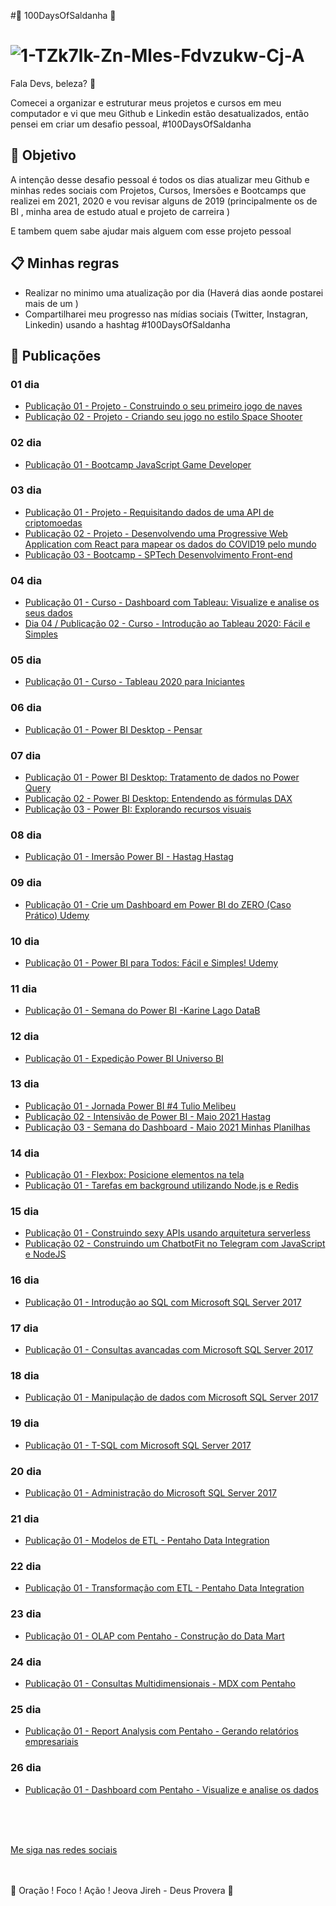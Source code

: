 #🚀 100DaysOfSaldanha 🚀

<h1>
   <img src="https://i.ibb.co/X3xvJ8T/1-TZk7lk-Zn-Mles-Fdvzukw-Cj-A.jpg" alt="1-TZk7lk-Zn-Mles-Fdvzukw-Cj-A" border="0">
</h1>
 
 Fala Devs, beleza? 🖖

 Comecei a organizar e estruturar meus projetos e cursos em meu computador e vi que meu Github e Linkedin estão desatualizados, então pensei em criar um desafio pessoal, #100DaysOfSaldanha 

## 🎯 Objetivo

A intenção desse desafio pessoal é todos os dias atualizar meu Github e minhas redes sociais com Projetos, Cursos, Imersões e Bootcamps que realizei em 2021, 2020 e vou revisar alguns de 2019 (principalmente os de BI , minha area de estudo atual e projeto de carreira ) 

E tambem quem sabe ajudar mais alguem com esse projeto pessoal

## 📋 Minhas regras 

* Realizar no minimo uma atualização por dia (Haverá dias aonde postarei mais de um )
* Compartilharei meu progresso nas mídias sociais (Twitter, Instagran, Linkedin) usando a hashtag #100DaysOfSaldanha

## 📅 Publicações 

### 01 dia

* [Publicação 01  - Projeto - Construindo o seu primeiro jogo de naves](https://github.com/saldanhayg/Jogo-de-Naves-DIO)
* [Publicação 02  - Projeto - Criando seu jogo no estilo Space Shooter](https://github.com/saldanhayg/Jogo-no-estilo-Space-Shooter-DIO)

### 02 dia
* [Publicação 01  - Bootcamp	JavaScript Game Developer](https://github.com/saldanhayg/Bootcamp_JavaScript_Game_Developer_DIO)

### 03 dia
* [Publicação 01  - Projeto - Requisitando dados de uma API de criptomoedas](https://github.com/saldanhayg/Projeto_Requisitando_dados_API_criptomoedas)
* [Publicação 02  - Projeto - Desenvolvendo uma Progressive Web Application com React para mapear os dados do COVID19 pelo mundo](https://github.com/saldanhayg/PWA_React_mapear_dados_COVID19)
* [Publicação 03  - Bootcamp - SPTech Desenvolvimento Front-end](https://github.com/saldanhayg/Bootcamp_SPTech_Desenvolvimento_Front-end_DIO)
### 04 dia
* [Publicação 01  - Curso - Dashboard com Tableau: Visualize e analise os seus dados](https://github.com/saldanhayg/Dashboard_Tableau_Visualize_analise_seus_dados)
* [Dia 04  /  Publicação 02  - Curso - Introdução ao Tableau 2020: Fácil e Simples](https://github.com/saldanhayg/Introducao_Tableau_2020-Udemy)
### 05 dia
* [Publicação 01  - Curso - Tableau 2020 para Iniciantes](https://github.com/saldanhayg/Tableau_2020_para_Iniciantes)
### 06 dia
* [Publicação 01  - Power BI Desktop - Pensar](https://github.com/saldanhayg/Curso_Power_BI-Pensar)
### 07 dia
* [Publicação 01  - Power BI Desktop: Tratamento de dados no Power Query](https://github.com/saldanhayg/Power_BI_Tratamento_de_dados_no_Power_Query)
* [Publicação 02  - Power BI Desktop: Entendendo as fórmulas DAX](https://github.com/saldanhayg/Power_BI_Entendendo_formulas_DAX)
* [Publicação 03  - Power BI: Explorando recursos visuais ](https://github.com/saldanhayg/Power_BI_Explorando_recursos_visuais)
### 08 dia
* [Publicação 01  - Imersão Power BI - Hastag	Hastag](https://github.com/saldanhayg/Intensivao_Power_BI_Hastag-Treinamentos)
### 09 dia
* [Publicação 01  - Crie um Dashboard em Power BI do ZERO (Caso Prático)	Udemy](https://github.com/saldanhayg/Curso_Power_BI-Pensar)
### 10 dia
* [Publicação 01  - Power BI para Todos: Fácil e Simples!	Udemy](https://github.com/saldanhayg/Curso_Power_BI_para_Todos_Udemy)
### 11 dia
* [Publicação 01  - Semana do Power BI -Karine Lago	DataB](https://github.com/saldanhayg/Semana_Power_BI_DATAB_Abr_21)
### 12 dia
* [Publicação 01  - Expedição Power BI	Universo BI](https://github.com/saldanhayg/Expedicao_Power_BI)
### 13 dia
* [Publicação 01  - Jornada Power BI #4	Tulio Melibeu](https://github.com/saldanhayg/Jornada_Domine_Power_BI_4)
* [Publicação 02  - Intensivão de Power BI - Maio 2021	Hastag](https://github.com/saldanhayg/Intensivao_Power_BI_Hastag-Maio_21)
* [Publicação 03  - Semana do Dashboard - Maio 2021	Minhas Planilhas](https://github.com/saldanhayg/Semana_do_Dashboard_Power_BI)
### 14 dia
* [Publicação 01  - Flexbox: Posicione elementos na tela](https://github.com/saldanhayg/Flexbox_Posicione_elementos_tela)
* [Publicação 01  - Tarefas em background utilizando Node.js e Redis](https://github.com/saldanhayg/Tarefas_background_utilizando_Node-js_Redis)
### 15 dia
* [Publicação 01  - Construindo sexy APIs usando arquitetura serverless](https://github.com/saldanhayg/Construindo_Sexy_APIs_arquitetura_serverless)				
* [Publicação 02  - Construindo um ChatbotFit no Telegram com JavaScript e NodeJS](https://github.com/saldanhayg/Projeto_ChatbotFit_Telegram_com_JavaScript_NodeJS)	
### 16 dia
* [Publicação 01  - Introdução ao SQL com Microsoft SQL Server 2017](https://tinyurl.com/3fbmz56z)
### 17 dia
* [Publicação 01  - Consultas avancadas com Microsoft SQL Server 2017](https://tinyurl.com/9a2wb5vz)
### 18 dia
* [Publicação 01  - Manipulação de dados com Microsoft SQL Server 2017](https://tinyurl.com/9a2wb5vz)
### 19 dia
* [Publicação 01  - T-SQL com Microsoft SQL Server 2017](https://tinyurl.com/v8x56hxa)
### 20 dia
* [Publicação 01  - Administração do Microsoft SQL Server 2017](https://tinyurl.com/6ffzuav)
### 21 dia
* [Publicação 01  - Modelos de ETL - Pentaho Data Integration](https://tinyurl.com/n3epwsdz)
### 22 dia
* [Publicação 01  - Transformação com ETL - Pentaho Data Integration](https://tinyurl.com/rfs72vy6)
### 23 dia
* [Publicação 01  - OLAP com Pentaho - Construção do Data Mart](https://tinyurl.com/76fw6d9n)
### 24 dia
* [Publicação 01  - Consultas Multidimensionais - MDX com Pentaho](https://tinyurl.com/6arz6jb6)
### 25 dia
* [Publicação 01  - Report Analysis com Pentaho - Gerando relatórios empresariais ](https://tinyurl.com/2ujnj4t5)
### 26 dia
* [Publicação 01  - Dashboard com Pentaho - Visualize e analise os dados](https://tinyurl.com/erka5ez)

<br>
<br>
<br>

[Me siga nas redes sociais](https://linktr.ee/ygtecnologia)

<br>
<br> 
🙏 Oração ! Foco ! Ação ! Jeova Jireh - Deus Provera 🙏  